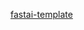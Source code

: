 [fastai-template](https://github.com/fastai/fast_template/blob/b2626665fa1acc5bd13ba2b53054165f3b0ec196/.github/workflows/nb2post.yaml)
